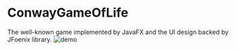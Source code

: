 # ConwayGameOfLife
The well-known game implemented by JavaFX and the UI design backed by JFoenix library.
![demo](demo.gif)
